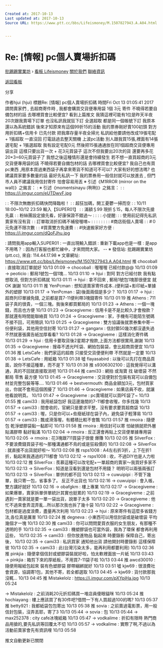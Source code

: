 ```yaml
---

Created at: 2017-10-13
Last updated at: 2017-10-13
Source URL: https://www.ptt.cc/bbs/Lifeismoney/M.1507827943.A.A04.html


---
```


# Re: [情報] pc個人賣場折扣碼


[批踢踢實業坊](https://www.ptt.cc/) › [看板 Lifeismoney](https://www.ptt.cc/bbs/Lifeismoney/index.html) [關於我們](https://www.ptt.cc/about.html) [聯絡資訊](https://www.ptt.cc/contact.html)

[返回看板](https://www.ptt.cc/bbs/Lifeismoney/index.html)

分享

作者hjui (hjui)
標題Re: \[情報\] pc個人賣場折扣碼
時間Fri Oct 13 01:05:41 2017
請問賣家們 , 去超商寄件時 , 我都會購買交貨便專用袋 1個 3元 寄件 不曉得若要自備包材的話 去哪裡買會比較便宜? 看到上篇推文 我猜這裡可能有1位是昨天半夜20次跟我賣場下訂單 也沒私訊我就狂下訂 全選超取 都是同一個帳號下訂 我原本還以為系統錯誤 後來才知原來有這個99折15的活動 我的票券剛好賣100初頭 對方用折扣碼+信用卡 已先付款 把我庫存量半夜全掃光 私訊給他要請他改成19張宅配+ 1張超取 一直沒回 打電話過去整天關機 上波pc活動 別人跟我買15張,裡面有14張選宅配 + 1張選超取 我有設定宅配0元 然後把15張通通放在同1個超商交貨便專用袋出貨 這樣只要出貨一次 + 花3元買袋子 這次不但我要出20次的貨 還要再多花20\*3=60元買袋子了 我想之後這種情形還是會持續發生 若不想一直買超商的3元交貨便專用袋的話 不曉得若要自備包材的話 去哪裡買會比較便宜? 我自己也有買pc東西 ,用原本買過東西袋子再拿來寄貨不知道可不可以? 大家有好的想法嗎? 也建議買家要多數量的話 最好先私訊一下 我的票券用一般信封就可以放進去 , 但門市人員不建議我用信封寄件 怕會容易用丟 ※ 引述《M1RROR (mirror on the wall)》之銘言： : ※ 引述《momentsinayu (咧咧)》之銘言： : : <https://i.imgur.com/eUTDwvF.jpg>

: : 不限次無敵折扣碼快閃降臨啦！ : : 超狂加碼，開工憂鬱一掃而空 : : 10/11 18:00~10/12 23:59 輸入【SUPER01】 : : 滿額＄99 現折＄15，每人不限次先搶先贏 : : 粉絲團設定搶先看，好康保證不錯過～ : : : : 小提醒: : : 使用前記得先私訊賣家有沒有貨 : : 訂單取消折扣碼不補發喔唷~ : : : : : : : : #商店街個人賣場 : : #０元免運不限次數 : : #買賣雙方免運費 : : #快速搬家好方便 : <https://i.imgur.com/dQoFJhu.jpg>

: 請問我用app輸入SUPER01 : 一直出現輸入錯誤 : 重新下載app也是一樣 : 是app不用嗎？ : 因為打客服也都忙線中，才來問問大家。 \-- ※ 發信站: 批踢踢實業坊(ptt.cc), 來自: 114.44.17.98 ※ 文章網址: <https://www.ptt.cc/bbs/Lifeismoney/M.1507827943.A.A04.html>
推 chocoball : 直接取消訂單就好 10/13 01:09
→ chocoball : 喔喔喔 已經付款@@ 10/13 01:09
→ peoticio : 郵局1號包一個1塊... 10/13 01:10
→ hjui : 對阿 對方已經付款 我有點想取消, 但對方折扣碼就 10/13 01:11
→ hjui : 拿不回來 , 郵局1號包1塊那很便宜 就OK 謝謝 10/13 01:11
推 YenPcman : 想知道賣家寄件成本..(便利袋+影印紙+單據外的塑膠 10/13 01:17
→ YenPcman : 袋)後面兩個是多少？ 10/13 01:17
→ hjui : 超商列印單據免錢, 之前都是買7-11便利帶3塊錢寄件 10/13 01:19
推 Athens : 711袋子真的很貴，一個三塊。我後來都買郵局的 10/13 01:23
→ Athens : 一個一塊錢，而且也方便 10/13 01:23
→ Gracegiveme : 信用卡是不是比較久才會撥款？那就還有時間能聯絡買 10/13 01:24
→ Gracegiveme : 家，手機有可能陌生號碼不接不回，可用簡訊 10/13 01:25
→ Gracegiveme : 雙方協議後就票券集中寄一份便利袋，其他用空信封寄 10/13 01:27
→ ganganx : 信封領50幾次都沒遺失過 不然就塞張廣告紙加厚看看? 10/13 01:28
→ Gracegiveme : 這樣消化寄件碼 10/13 01:29
→ hjui : 信用卡要取貨後2星期才撥款,上面方法都很實用,謝謝 10/13 01:35
→ Gracegiveme : 搜尋不透光PE袋、網拍包裝袋，會比超商買便宜 10/13 01:36
推 LetsCafe : 我們家這的超商 只接受交貨便便利帶 不然就是一定要 10/13 01:38
→ LetsCafe : 用紙箱 10/13 01:38
噓 flayasabird : 以後可以先打在商品頁面，說你不接這種單，而不是下 10/13 01:38
推 s9306302100 : 這我覺得可以溝通，真的不回就直接取消吧 10/13 01:44
推 cami33 : 網拍 或淘寶 找 破壞袋 不然郵局 零售 最方便 10/13 01:45
→ Gracegiveme : 交貨便對於包裝有寫可以自備包材並完整包裝等等.... 10/13 01:46
→ bestvermouth: 商品金額加3元，包材買家出，你就不會用這個困擾了 10/13 01:46
→ Gracegiveme : 如果店員不收，就讓他看說明頁。 10/13 01:47
→ Gracegiveme : pc賣場就可以買PE袋了~ 10/13 01:55
推 cami33 : 我用紙袋包好 我這邊幾間的7-11都會收喔，你多找幾 10/13 01:57
→ cami33 : 間會收的，官網只是要求平整，沒有要求要買超商袋 10/13 01:57
→ cami33 : 喔，只是你可以+些廢紙球在袋子內，避免袋子輕薄易 10/13 01:57
→ cami33 : 飄或滑落喔，有體積比較不會飄 10/13 01:57
推 rmoira : 隨便包 乾淨塑膠袋黏一黏即可 10/13 01:58
推 rmoira : 用信封可以寄 怕破損就把外層貼滿膠帶 黏好黏滿 10/13 02:04
→ rmoira : 反正還會再貼上交貨便單據專用袋 10/13 02:05
→ rmoira : 花3塊跟711買袋子很傻 爆賺 10/13 02:05
推 SilverFox : 不要浪費錢買袋子啦～那種溝通都不鳥的或是狂殺價的 10/13 02:08
→ SilverFox : 就直接不出貨就好啦～ 10/13 02:08
推 rsps1008 : A4左右折3折，上下在折1折，黏起來我遇過的711都會 10/13 02:12
→ rsps1008 : 收，不過DIY也是人力啦 10/13 02:12
推 SilverFox : 羨慕這種可以改宅配+一單超商的賣家～我買好多家不 10/13 02:13
→ SilverFox : 知道是沒看到還是包材不用錢？ 明明可以兩張兩張訂 10/13 02:13
→ SilverFox : 單併的都不回 10/13 02:13
→ cuwuipipi : 不管下幾單，我只寄一包，省事多了。 反正不出貨也 10/13 02:16
→ cuwuipipi : 會入帳，雙方講好就好 10/13 02:16
→ obafgkm : 樓上專業 10/13 02:17
→ Gracegiveme : 如果爆單，賣家拆單併單統計其實也挺累的 10/13 02:19
→ Gracegiveme : 之前遇到一賣家就是要一單一袋出貨，說單子太多 10/13 02:20
→ Gracegiveme : 他忙不過來會弄混弄亂...所以那次我也拆了幾十袋 10/13 02:22
→ Gracegiveme : 包材都是過度浪費，盡量再次利用 10/13 02:23
→ hjui : 原來寄件有這麼多省錢方法,各位真是厲害 10/13 02:24
推 degneva : 小東西可以用信封袋或是破壞袋 平均幾個才一塊 10/13 02:30
推 cami33 : 你可以問問愛買衣服的女生朋友，有那種不透明的手 10/13 02:35
→ cami33 : 機塑膠袋也可當外袋，我為了環保 都會再利用這些， 10/13 02:35
→ cami33 : 但你放進物品 黏起來 時要錄影 保障自己，寄出後， 10/13 02:35
→ cami33 : 私訊買家 通知他出貨 請他開封時要錄影 這樣保障彼 10/13 02:35
→ cami33 : 此(台灣污染太多，能再利用都要利用) 10/13 02:36
推 pinkjia : 隨便拿個信封或塑膠袋裝就好啦，怕太軟裡面放一片紙 10/13 03:43
→ pinkjia : 箱剪下來的厚紙板，不用買7-11袋子啦 10/13 03:44
推 awcd30010 : 隨便用報紙包起來 裝有色塑膠袋 膠帶綑綁就好 10/13 03:51
噓 kjw69 : 很浪費社會資源，協調寄1包，其他不寄，若全都選取 10/13 04:45
→ kjw69 : 貨付款那我沒輒... 10/13 04:45
推 Mistakelolz : <https://i.imgur.com/pXYpjHa.jpg> 10/13 05:24

→ Mistakelolz : 之前消耗20元折扣碼買一堆店員傻眼貓咪 10/13 05:24
推 hochiayang : 樓上應該買了有30件吧?借問一下有人買超過100的嗎? 10/13 05:37
推 betty921 : 我都紙袋包包寄出 10/13 05:38
推 sovia : 之前賣過電影票，用一般信封包裝，沒弄丟耶，寄了3 10/13 05:44
→ sovia : 包 10/13 05:44
→ max252378 : city cafe冰塊紙箱 10/13 05:47
→ vodkalime : 折扣有限時 熱門商品用搶的,要先私訊等回覆太不切 10/13 05:57
→ vodkalime : 實際了啊,不過以為活動前賣家會先有資訊哩 10/13 05:58

推文自動更新已關閉


